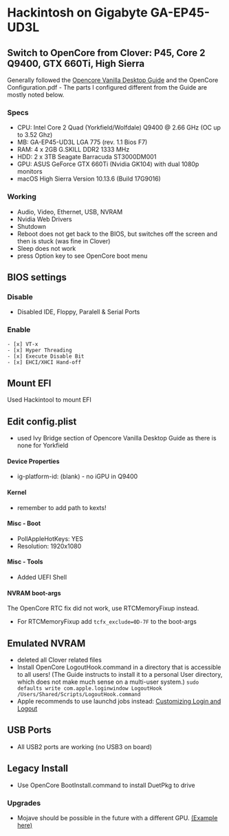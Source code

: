 # Hackintosh on Gigabyte GA-EP45-UD3L
## Switch to OpenCore from Clover: P45, Core 2 Q9400, GTX 660Ti, High Sierra
Generally followed the [Opencore Vanilla Desktop Guide](https://khronokernel-2.gitbook.io/opencore-vanilla-desktop-guide/) and the OpenCore Configuration.pdf - The parts I configured different from the Guide are mostly noted below.

### Specs
* CPU: Intel Core 2 Quad (Yorkfield/Wolfdale) Q9400 @ 2.66 GHz (OC up to 3.52 Ghz)
* MB: GA-EP45-UD3L LGA 775 (rev. 1.1 Bios F7)
* RAM: 4 x 2GB G.SKILL DDR2 1333 MHz
* HDD: 2 x 3TB Seagate Barracuda ST3000DM001
* GPU: ASUS GeForce GTX 660Ti (Nvidia GK104) with dual 1080p monitors
* macOS High Sierra Version 10.13.6 (Build 17G9016) 

### Working
- Audio, Video, Ethernet, USB, NVRAM
- Nvidia Web Drivers
- Shutdown
- Reboot does not get back to the BIOS, but switches off the screen and then is stuck (was fine in Clover)
- Sleep does not work
- press Option key to see OpenCore boot menu

## BIOS settings

### Disable
  - Disabled IDE, Floppy, Paralell & Serial Ports

### Enable
	- [x] VT-x
	- [x] Hyper Threading
	- [x] Execute Disable Bit
	- [x] EHCI/XHCI Hand-off

## Mount EFI
Used Hackintool to mount EFI

## Edit config.plist
* used Ivy Bridge section of Opencore Vanilla Desktop Guide as there is none for Yorkfield

#### Device Properties
* ig-platform-id: (blank) - no iGPU in Q9400

#### Kernel
* remember to add path to kexts!

#### Misc - Boot
* PollAppleHotKeys: YES
* Resolution: 1920x1080

#### Misc - Tools
* Added UEFI Shell

#### NVRAM boot-args
The OpenCore  RTC fix did not work, use RTCMemoryFixup instead.
* For RTCMemoryFixup add `tcfx_exclude=0D-7F` to the boot-args

## Emulated NVRAM
* deleted all Clover related files
* Install OpenCore LogoutHook.command in a directory that is accessible to all users! (The Guide instructs to install it to a personal User directory, which does not make much sense on a multi-user system.)
`sudo defaults write com.apple.loginwindow LogoutHook /Users/Shared/Scripts/LogoutHook.command`
* Apple recommends to use launchd jobs instead: [Customizing Login and Logout](https://developer.apple.com/library/archive/documentation/MacOSX/Conceptual/BPSystemStartup/Chapters/CustomLogin.html)

## USB Ports
* All USB2 ports are working (no USB3 on board)

## Legacy Install
* Use OpenCore BootInstall.command to install DuetPkg to drive

### Upgrades
- Mojave should be possible in the future with a different GPU. [(Example here)](https://www.reddit.com/r/hackintosh/comments/aca8uu/success_gap35ds3r_core2_q9450_gtx_760/)


